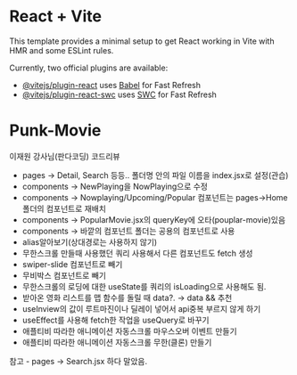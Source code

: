 # React + Vite

This template provides a minimal setup to get React working in Vite with HMR and some ESLint rules.

Currently, two official plugins are available:

- [@vitejs/plugin-react](https://github.com/vitejs/vite-plugin-react/blob/main/packages/plugin-react/README.md) uses [Babel](https://babeljs.io/) for Fast Refresh
- [@vitejs/plugin-react-swc](https://github.com/vitejs/vite-plugin-react-swc) uses [SWC](https://swc.rs/) for Fast Refresh

# Punk-Movie

이재원 강사님(판다코딩) 코드리뷰

- pages -> Detail, Search 등등.. 폴더명 안의 파일 이름을 index.jsx로 설정(관습)
- components -> NewPlaying을 NowPlaying으로 수정
- components -> Nowplaying/Upcoming/Popular 컴포넌트는 pages->Home폴더의 컴포넌트로 재배치
- components -> PopularMovie.jsx의 queryKey에 오타(pouplar-movie)있음
- components -> 바깥의 컴포넌트 폴더는 공용의 컴포넌트로 사용
- alias알아보기(상대경로는 사용하지 않기)
- 무한스크롤 만들때 사용했던 쿼리 사용해서 다른 컴포넌트도 fetch 생성
- swiper-slide 컴포넌트로 빼기
- 무비박스 컴포넌트로 빼기
- 무한스크롤의 로딩에 대한 useState를 쿼리의 isLoading으로 사용해도 됨.
- 받아온 영화 리스트를 맵 함수를 돌릴 때 data?. -> data && 추천
- useInview의 값이 루트마진이나 딜레이 넣어서 api중복 부르지 않게 하기
- useEffect를 사용해 fetch한 작업을 useQuery로 바꾸기
- 애플티비 따라한 애니메이션 자동스크롤 마우스오버 이벤트 만들기
- 애플티비 따라한 애니메이션 자동스크롤 무한(클론) 만들기

참고 - pages -> Search.jsx 하다 말았음.
